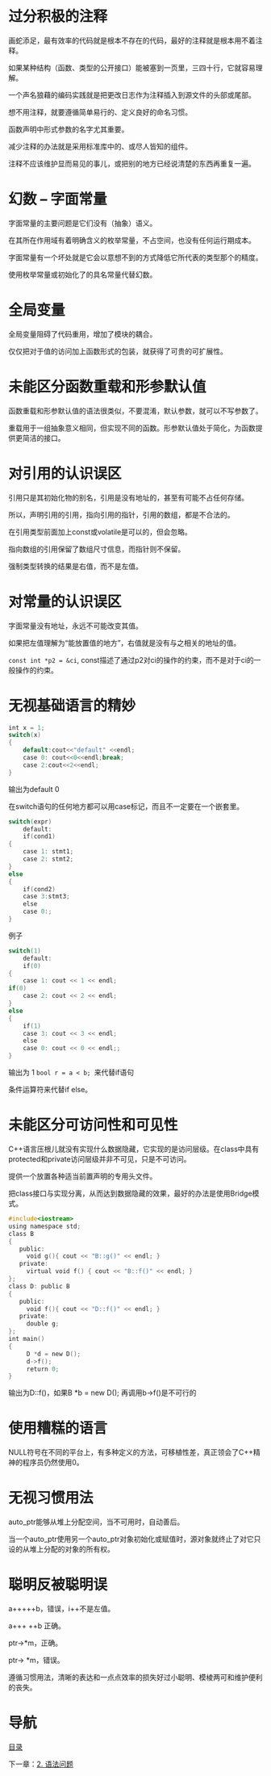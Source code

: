 # 过分积极的注释

画蛇添足，最有效率的代码就是根本不存在的代码，最好的注释就是根本用不着注释。

如果某种结构（函数、类型的公开接口）能被塞到一页里，三四十行，它就容易理解。

一个声名狼藉的编码实践就是把更改日志作为注释插入到源文件的头部或尾部。

想不用注释，就要遵循简单易行的、定义良好的命名习惯。

函数声明中形式参数的名字尤其重要。

减少注释的办法就是采用标准库中的、或尽人皆知的组件。

注释不应该维护显而易见的事儿，或把别的地方已经说清楚的东西再重复一遍。

# 幻数 – 字面常量

字面常量的主要问题是它们没有（抽象）语义。

在其所在作用域有着明确含义的枚举常量，不占空间，也没有任何运行期成本。

字面常量有一个坏处就是它会以意想不到的方式降低它所代表的类型那个的精度。

使用枚举常量或初始化了的具名常量代替幻数。

# 全局变量

全局变量阻碍了代码重用，增加了模块的耦合。

仅仅把对于值的访问加上函数形式的包装，就获得了可贵的可扩展性。

# 未能区分函数重载和形参默认值

函数重载和形参默认值的语法很类似，不要混淆，默认参数，就可以不写参数了。

重载用于一组抽象意义相同，但实现不同的函数。形参默认值处于简化，为函数提供更简洁的接口。

# 对引用的认识误区

引用只是其初始化物的别名，引用是没有地址的，甚至有可能不占任何存储。

所以，声明引用的引用，指向引用的指针，引用的数组，都是不合法的。

在引用类型前面加上const或volatile是可以的，但会忽略。

指向数组的引用保留了数组尺寸信息，而指针则不保留。

强制类型转换的结果是右值，而不是左值。

# 对常量的认识误区

字面常量没有地址，永远不可能改变其值。

如果把左值理解为“能放置值的地方”，右值就是没有与之相关的地址的值。

`const int *p2 = &ci`, const描述了通过p2对ci的操作的约束，而不是对于ci的一般操作的约束。

# 无视基础语言的精妙

```c++
int x = 1;
switch(x)
{
    default:cout<<"default" <<endl;
    case 0: cout<<0<<endl;break;
    case 2:cout<<2<<endl;
}
```
输出为default 0

在switch语句的任何地方都可以用case标记，而且不一定要在一个嵌套里。

```c++
switch(expr)
    default:
    if(cond1)
{
    case 1: stmt1;
    case 2: stmt2;
}
else
{
    if(cond2)
    case 3:stmt3;
    else
    case 0:;
}
```

例子

```c++
switch(1)
    default:
    if(0)
{
    case 1: cout << 1 << endl;
if(0)
    case 2: cout << 2 << endl;
}
else
{
    if(1)
    case 3: cout << 3 << endl;
    else
    case 0: cout << 0 << endl;;
}
```
输出为 1
`bool r = a < b; `来代替if语句

条件运算符来代替if else。

# 未能区分可访问性和可见性

C++语言压根儿就没有实现什么数据隐藏，它实现的是访问层级。在class中具有protected和private访问层级并非不可见，只是不可访问。

提供一个放置各种适当前置声明的专用头文件。

把class接口与实现分离，从而达到数据隐藏的效果，最好的办法是使用Bridge模式。

```c++
#include<iostream>
using namespace std;
class B
{
   public:
     void g(){ cout << "B::g()" << endl; }
   private:
     virtual void f() { cout << "B::f()" << endl; }
};
class D: public B
{
   public:
     void f(){ cout << "D::f()" << endl; }
   private:
     double g;
};
int main()
{
     D *d = new D();
     d->f();
     return 0;
}
```
输出为D::f()，如果B *b = new D(); 再调用b->f()是不可行的

# 使用糟糕的语言

NULL符号在不同的平台上，有多种定义的方法，可移植性差，真正领会了C++精神的程序员仍然使用0。

# 无视习惯用法
auto_ptr能够从堆上分配空间，当不可用时，自动善后。

当一个auto_ptr使用另一个auto_ptr对象初始化或赋值时，源对象就终止了对它只设的从堆上分配的对象的所有权。

# 聪明反被聪明误
a+++++b，错误，i++不是左值。

a+++ ++b 正确。

ptr->*m，正确。

ptr-> *m，错误。

遵循习惯用法，清晰的表达和一点点效率的损失好过小聪明、模棱两可和维护便利的丧失。

# 导航

[目录](README.md)

下一章：[2. 语法问题](2. 语法问题.md)